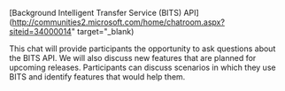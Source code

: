 [Background Intelligent Transfer Service (BITS) API](http://communities2.microsoft.com/home/chatroom.aspx?siteid=34000014" target="_blank)


This chat will provide participants the opportunity to ask questions about the BITS API. We will also discuss new features that are planned for upcoming releases. Participants can discuss scenarios in which they use BITS and identify features that would help them.